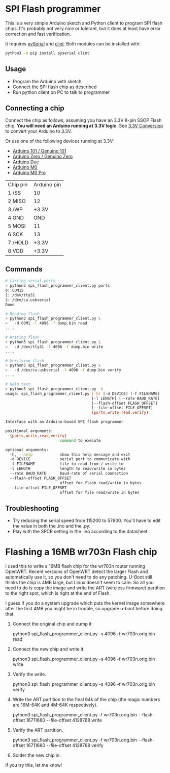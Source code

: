 
SPI Flash programmer
====================

This is a very simple Arduino sketch and Python client to program SPI flash chips. It's probably not very nice or tolerant, but it does at least have error correction and fast verification.

It requires [pySerial](https://github.com/pyserial/pyserial) and [clint](https://github.com/kennethreitz/clint). Both modules can be installed with:

```bash
python3 -m pip install pyserial clint
```

Usage
-----

  - Program the Arduino with sketch
  - Connect the SPI flash chip as described
  - Run python client on PC to talk to programmer

Connecting a chip
-----------------

Connect the chip as follows, assuming you have an 3.3V 8-pin SSOP Flash chip.
<b>You will need an Arduino running at 3.3V logic.</b> See [3.3V Conversion](https://learn.adafruit.com/arduino-tips-tricks-and-techniques/3-3v-conversion) to convert your Arduino to 3.3V.

Or use one of the following devices running at 3.3V:

  - [Arduino 101 / Genuino 101](https://store.arduino.cc/genuino-101)
  - [Arduino Zero / Genuino Zero](https://store.arduino.cc/genuino-zero)
  - [Arduino Due](https://store.arduino.cc/arduino-due)
  - [Arduino M0](https://store.arduino.cc/arduino-m0)
  - [Arduino M0 Pro](https://store.arduino.cc/arduino-m0-pro)

<table>
<tr><td>Chip pin</td><td>Arduino pin</td> </tr>
<tr><td>1 /SS</td><td>10</td></tr>
<tr><td>2 MISO</td><td>12</td></tr>
<tr><td>3 /WP</td><td>+3.3V</td></tr>
<tr><td>4 GND</td><td>GND</td></tr>
<tr><td>5 MOSI</td><td>11</td></tr>
<tr><td>6 SCK</td><td>13</td></tr>
<tr><td>7 /HOLD</td><td>+3.3V</td></tr>
<tr><td>8 VDD</td><td>+3.3V</td></tr>
</table>

Commands
-------

```bash
# Listing serial ports
> python3 spi_flash_programmer_client.py ports
0: COM15
1: /dev/ttyS1
2: /dev/cu.usbserial
Done

# Reading flash
> python3 spi_flash_programmer_client.py \
>   -d COM1 -l 4096 -f dump.bin read
....

# Writing flash
> python3 spi_flash_programmer_client.py \
>   -d /dev/ttyS1 -l 4096 -f dump.bin write
....

# Verifying flash
> python3 spi_flash_programmer_client.py \
>   -d /dev/cu.usbserial -l 4096 -f dump.bin verify
....

# Help text
> python3 spi_flash_programmer_client.py -h
usage: spi_flash_programmer_client.py [-h] [-d DEVICE] [-f FILENAME]
                                      [-l LENGTH] [--rate BAUD_RATE]
                                      [--flash-offset FLASH_OFFSET]
                                      [--file-offset FILE_OFFSET]
                                      {ports,write,read,verify}

Interface with an Arduino-based SPI flash programmer

positional arguments:
  {ports,write,read,verify}
                        command to execute

optional arguments:
  -h, --help            show this help message and exit
  -d DEVICE             serial port to communicate with
  -f FILENAME           file to read from / write to
  -l LENGTH             length to read/write in bytes
  --rate BAUD_RATE      baud-rate of serial connection
  --flash-offset FLASH_OFFSET
                        offset for flash read/write in bytes
  --file-offset FILE_OFFSET
                        offset for file read/write in bytes
```

Troubleshooting
---------------

* Try reducing the serial speed from 115200 to 57600. You'll have to edit the value in both the .ino and the .py.
* Play with the SPCR setting in the .ino according to the datasheet.

Flashing a 16MB wr703n Flash chip
=================================
I used this to write a 16MB flash chip for the wr703n router running OpenWRT. Recent versions of OpenWRT detect the larger Flash and automatically use it, so you don't need to do any patching. U-Boot still thinks the chip is 4MB large, but Linux doesn't seem to care. So all you need to do is copy the image and write the ART (wireless firmware) partition to the right spot, which is right at the end of Flash.

I guess if you do a system upgrade which puts the kernel image somewhere after the first 4MB you might be in trouble, so upgrade u-boot before doing that.

1. Connect the original chip and dump it:

    python3 spi_flash_programmer_client.py -s 4096 -f wr703n.orig.bin read

2. Connect the new chip and write it:

    python3 spi_flash_programmer_client.py -s 4096 -f wr703n.orig.bin write

3. Verify the write.

    python3 spi_flash_programmer_client.py -s 4096 -f wr703n.orig.bin verify

3. Write the ART partition to the final 64k of the chip (the magic numbers are 16M-64K and 4M-64K respectively).

    python3 spi_flash_programmer_client.py -f wr703n.orig.bin --flash-offset 16711680 --file-offset 4128768 write

4. Verify the ART partition.

    python3 spi_flash_programmer_client.py -f wr703n.orig.bin --flash-offset 16711680 --file-offset 4128768 verify

5. Solder the new chip in.

If you try this, let me know!

